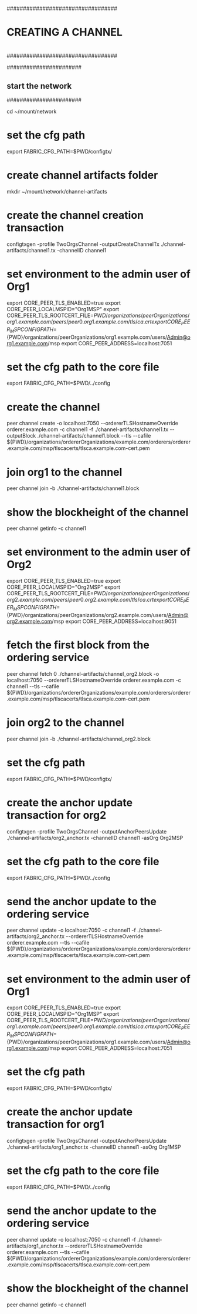 ##################################
#                                #
#    CREATING A CHANNEL          #
#                                #
##################################

#######################
## start the network ##
#######################

cd ~/mount/network

# set the cfg path
export FABRIC_CFG_PATH=$PWD/configtx/

# create channel artifacts folder
mkdir ~/mount/network/channel-artifacts

# create the channel creation transaction
configtxgen -profile TwoOrgsChannel -outputCreateChannelTx ./channel-artifacts/channel1.tx -channelID channel1

# set environment to the admin user of Org1
export CORE_PEER_TLS_ENABLED=true
export CORE_PEER_LOCALMSPID="Org1MSP"
export CORE_PEER_TLS_ROOTCERT_FILE=${PWD}/organizations/peerOrganizations/org1.example.com/peers/peer0.org1.example.com/tls/ca.crt
export CORE_PEER_MSPCONFIGPATH=${PWD}/organizations/peerOrganizations/org1.example.com/users/Admin@org1.example.com/msp
export CORE_PEER_ADDRESS=localhost:7051

# set the cfg path to the core file
export FABRIC_CFG_PATH=$PWD/../config

# create the channel
peer channel create -o localhost:7050  --ordererTLSHostnameOverride orderer.example.com -c channel1 -f ./channel-artifacts/channel1.tx --outputBlock ./channel-artifacts/channel1.block --tls --cafile ${PWD}/organizations/ordererOrganizations/example.com/orderers/orderer.example.com/msp/tlscacerts/tlsca.example.com-cert.pem

# join org1 to the channel
peer channel join -b ./channel-artifacts/channel1.block

# show the blockheight of the channel
peer channel getinfo -c channel1

# set environment to the admin user of Org2
export CORE_PEER_TLS_ENABLED=true
export CORE_PEER_LOCALMSPID="Org2MSP"
export CORE_PEER_TLS_ROOTCERT_FILE=${PWD}/organizations/peerOrganizations/org2.example.com/peers/peer0.org2.example.com/tls/ca.crt
export CORE_PEER_MSPCONFIGPATH=${PWD}/organizations/peerOrganizations/org2.example.com/users/Admin@org2.example.com/msp
export CORE_PEER_ADDRESS=localhost:9051

# fetch the first block from the ordering service
peer channel fetch 0 ./channel-artifacts/channel_org2.block -o localhost:7050 --ordererTLSHostnameOverride orderer.example.com -c channel1 --tls --cafile ${PWD}/organizations/ordererOrganizations/example.com/orderers/orderer.example.com/msp/tlscacerts/tlsca.example.com-cert.pem

# join org2 to the channel
peer channel join -b ./channel-artifacts/channel_org2.block

# set the cfg path
export FABRIC_CFG_PATH=$PWD/configtx/

# create the anchor update transaction for org2
configtxgen -profile TwoOrgsChannel -outputAnchorPeersUpdate ./channel-artifacts/org2_anchor.tx -channelID channel1 -asOrg Org2MSP

# set the cfg path to the core file
export FABRIC_CFG_PATH=$PWD/../config

# send the anchor update to the ordering service
peer channel update -o localhost:7050 -c channel1 -f ./channel-artifacts/org2_anchor.tx --ordererTLSHostnameOverride orderer.example.com --tls --cafile ${PWD}/organizations/ordererOrganizations/example.com/orderers/orderer.example.com/msp/tlscacerts/tlsca.example.com-cert.pem

# set environment to the admin user of Org1
export CORE_PEER_TLS_ENABLED=true
export CORE_PEER_LOCALMSPID="Org1MSP"
export CORE_PEER_TLS_ROOTCERT_FILE=${PWD}/organizations/peerOrganizations/org1.example.com/peers/peer0.org1.example.com/tls/ca.crt
export CORE_PEER_MSPCONFIGPATH=${PWD}/organizations/peerOrganizations/org1.example.com/users/Admin@org1.example.com/msp
export CORE_PEER_ADDRESS=localhost:7051

# set the cfg path
export FABRIC_CFG_PATH=$PWD/configtx/

# create the anchor update transaction for org1
configtxgen -profile TwoOrgsChannel -outputAnchorPeersUpdate ./channel-artifacts/org1_anchor.tx -channelID channel1 -asOrg Org1MSP

# set the cfg path to the core file
export FABRIC_CFG_PATH=$PWD/../config

# send the anchor update to the ordering service
peer channel update -o localhost:7050 -c channel1 -f ./channel-artifacts/org1_anchor.tx  --ordererTLSHostnameOverride orderer.example.com --tls --cafile ${PWD}/organizations/ordererOrganizations/example.com/orderers/orderer.example.com/msp/tlscacerts/tlsca.example.com-cert.pem

# show the blockheight of the channel
peer channel getinfo -c channel1

